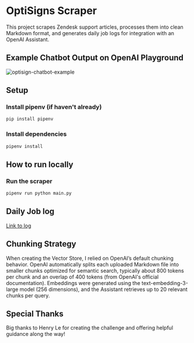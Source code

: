 # OptiSigns Scraper

This project scrapes Zendesk support articles, processes them into clean Markdown format, and generates daily job logs for integration with an OpenAI Assistant.

## Example Chatbot Output on OpenAI Playground
![optisign-chatbot-example](https://github.com/user-attachments/assets/262c0fbc-1763-42ef-83df-23e5102ada36)

## Setup

### Install pipenv (if haven't already)
```bash
pip install pipenv
```

### Install dependencies
```bash
pipenv install
```

## How to run locally

### Run the scraper
```bash
pipenv run python main.py
```

## Daily Job log
[Link to log](https://raw.githubusercontent.com/mensunw/OptiSigns-ChatBot/main/artifacts/log.txt)

## Chunking Strategy 
When creating the Vector Store, I relied on OpenAI’s default chunking behavior. OpenAI automatically splits each uploaded Markdown file into smaller chunks optimized for semantic search, typically about 800 tokens per chunk and an overlap of 400 tokens (from OpenAI's official documentation). Embeddings were generated using the text-embedding-3-large model (256 dimensions), and the Assistant retrieves up to 20 relevant chunks per query.

## Special Thanks
Big thanks to Henry Le for creating the challenge and offering helpful guidance along the way!
